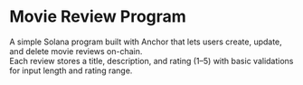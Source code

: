 # Movie Review Program

A simple Solana program built with Anchor that lets users create, update, and delete movie reviews on-chain.  
Each review stores a title, description, and rating (1–5) with basic validations for input length and rating range.
